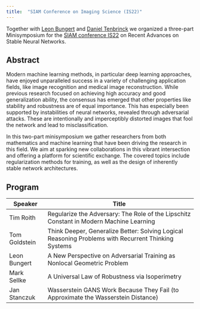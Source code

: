 ```yaml
---
title:  "SIAM Conference on Imaging Science (IS22)"
---
```


Together with [Leon Bungert](https://sites.google.com/view/leon-bungert/news) and [Daniel Tenbrinck](https://www.math.fau.de/angewandte-mathematik-1/mitarbeiter/dr-daniel-tenbrinck/) we organized a three-part Minisymposium for the [SIAM conference IS22](https://www.siam.org/conferences/cm/conference/is22) on Recent Advances on Stable Neural Networks.

## Abstract

Modern machine learning methods, in particular deep learning approaches, have enjoyed unparalleled success in a variety of challenging application fields, like image recognition and medical image reconstruction. While previous research focused on achieving high accuracy and good generalization ability, the consensus has emerged that other properties like stability and robustness are of equal importance. This has especially been supported by instabilities of neural networks, revealed through adversarial attacks. These are intentionally and imperceptibly distorted images that fool the network and lead to misclassification.

In this two-part minisymposium we gather researchers from both mathematics and machine learning that have been driving the research in this field. We aim at sparking new collaborations in this vibrant intersection and offering a platform for scientific exchange. The covered topics include regularization methods for training, as well as the design of inherently stable network architectures.

## Program

| Speaker       | Title |
| --------      | ----- |
|  Tim Roith    | Regularize the Adversary: The Role of the Lipschitz Constant in Modern Machine Learning |
| Tom Goldstein | Think Deeper, Generalize Better: Solving Logical Reasoning Problems with Recurrent Thinking Systems |
| Leon Bungert  | A New Perspective on Adversarial Training as Nonlocal Geometric Problem |
| Mark Sellke   | A Universal Law of Robustness via Isoperimetry |
| Jan Stanczuk  | Wasserstein GANS Work Because They Fail (to Approximate the Wasserstein Distance) |
